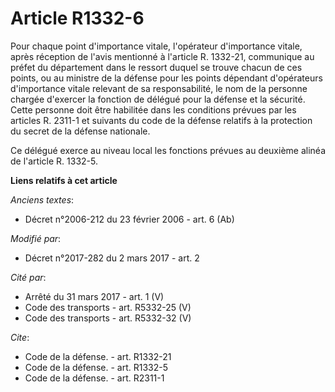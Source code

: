 # Article R1332-6

Pour chaque point d'importance vitale, l'opérateur d'importance vitale, après réception de l'avis mentionné à l'article R.
1332-21, communique au préfet du département dans le ressort duquel se trouve chacun de ces points, ou au ministre de la
défense pour les points dépendant d'opérateurs d'importance vitale relevant de sa responsabilité, le nom de la personne
chargée d'exercer la fonction de délégué pour la défense et la sécurité. Cette personne doit être habilitée dans les
conditions prévues par les articles R. 2311-1 et suivants du code de la défense relatifs à la protection du secret de la
défense nationale. 

Ce délégué exerce au niveau local les fonctions prévues au deuxième alinéa de l'article R. 1332-5.

**Liens relatifs à cet article**

_Anciens textes_:

  - Décret n°2006-212 du 23 février 2006 - art. 6 (Ab)

_Modifié par_:

  - Décret n°2017-282 du 2 mars 2017 - art. 2

_Cité par_:

  - Arrêté du 31 mars 2017 - art. 1 (V)
  - Code des transports - art. R5332-25 (V)
  - Code des transports - art. R5332-32 (V)

_Cite_:

  - Code de la défense. - art. R1332-21
  - Code de la défense. - art. R1332-5
  - Code de la défense. - art. R2311-1
